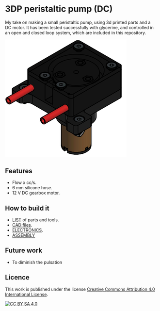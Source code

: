 # 3DP peristaltic pump (DC)

My take on making a small peristaltic pump, using 3d printed parts and a DC motor. It has been tested successfully with glycerine, and controlled in an open and closed loop system, which are included in this repository.

<img src="/img/isobomb.png" width="400">

## Features

- Flow x cc/s.
- 6 mm silicone hose.
- 12 V DC gearbox motor.

## How to build it

- [LIST](parts.md) of parts and tools.
- [CAD files](https://grabcad.com/library/3dp-peristaltic-pump-2).
- [ELECTRONICS](elec.md).
- [ASSEMBLY](assembly.md)

## Future work

- To diminish the pulsation

## Licence

This work is published under the license [Creative Commons Attribution 4.0 International
License][cc-by-sa].

[![CC BY SA 4.0][cc-by-sa-image]][cc-by-sa]

[cc-by-sa]: https://creativecommons.org/licenses/by-sa/4.0/
[cc-by-sa-image]: https://i.creativecommons.org/l/by-sa/4.0/88x31.png




